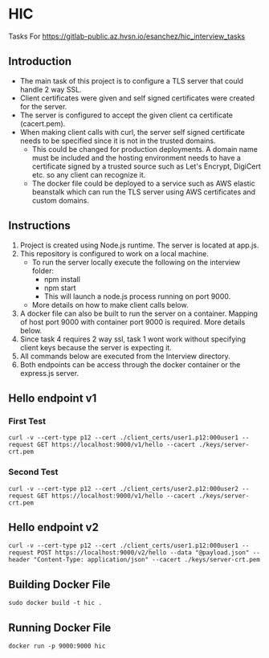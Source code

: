 # HIC
Tasks For https://gitlab-public.az.hvsn.io/esanchez/hic_interview_tasks

## Introduction

- The main task of this project is to configure a TLS server that could handle 2 way SSL. 
- Client certificates were given and self signed certificates were created for the server. 
- The server is configured to accept the given client ca certificate (cacert.pem). 
- When making client calls with curl, the server self signed certificate needs to be specified since it is not in the trusted domains.
    - This could be changed for production deployments. A domain name must be included and the hosting environment needs to have a certificate signed by a trusted source such as Let's Encrypt, DigiCert etc. so any client can recognize it.
    - The docker file could be deployed to a service such as AWS elastic beanstalk which can run the TLS server using AWS certificates and custom domains.

## Instructions

1. Project is created using Node.js runtime. The server is located at app.js.
2. This repository is configured to work on a local machine.
    - To run the server locally execute the following on the interview folder:
        - npm install
        - npm start
        - This will launch a node.js process running on port 9000.
    - More details on how to make client calls below.
3. A docker file can also be built to run the server on a container. Mapping of host port 9000 with container port 9000 is required. More details below.
4. Since task 4 requires 2 way ssl, task 1 wont work without specifying client keys because the server is expecting it.
5. All commands below are executed from the Interview directory.
6. Both endpoints can be access through the docker container or the express.js server.

## Hello endpoint v1

### First Test

`curl -v --cert-type p12 --cert ./client_certs/user1.p12:000user1 --request GET https://localhost:9000/v1/hello --cacert ./keys/server-crt.pem`

### Second Test

`curl -v --cert-type p12 --cert ./client_certs/user2.p12:000user2 --request GET https://localhost:9000/v1/hello --cacert ./keys/server-crt.pem`

## Hello endpoint v2

`curl -v --cert-type p12 --cert ./client_certs/user1.p12:000user1 --request POST https://localhost:9000/v2/hello --data "@payload.json" --header "Content-Type: application/json" --cacert ./keys/server-crt.pem`

## Building Docker File

`sudo docker build -t hic .`

## Running Docker File

`docker run -p 9000:9000 hic`